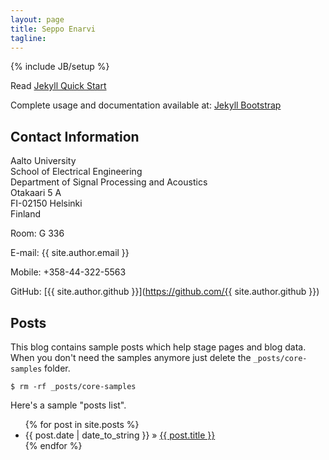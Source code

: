 ```yaml
---
layout: page
title: Seppo Enarvi
tagline:
---
```

{% include JB/setup %}

Read [Jekyll Quick Start](http://jekyllbootstrap.com/usage/jekyll-quick-start.html)

Complete usage and documentation available at: [Jekyll Bootstrap](http://jekyllbootstrap.com)

## Contact Information

Aalto University  
School of Electrical Engineering  
Department of Signal Processing and Acoustics  
Otakaari 5 A  
FI-02150 Helsinki  
Finland

Room: G 336

E-mail: {{ site.author.email }}

Mobile: +358-44-322-5563

GitHub: [{{ site.author.github }}](https://github.com/{{ site.author.github }})

## Posts

This blog contains sample posts which help stage pages and blog data.
When you don't need the samples anymore just delete the `_posts/core-samples` folder.

    $ rm -rf _posts/core-samples

Here's a sample "posts list".

<ul class="posts">
  {% for post in site.posts %}
    <li><span>{{ post.date | date_to_string }}</span> &raquo; <a href="{{ BASE_PATH }}{{ post.url }}">{{ post.title }}</a></li>
  {% endfor %}
</ul>

